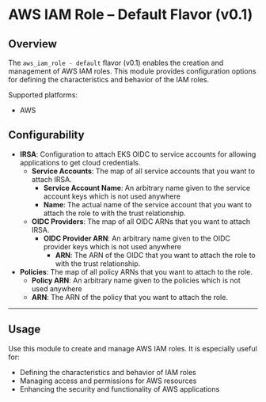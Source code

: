 # AWS IAM Role – Default Flavor (v0.1)

## Overview

The `aws_iam_role - default` flavor (v0.1) enables the creation and management of AWS IAM roles. This module provides configuration options for defining the characteristics and behavior of the IAM roles.

Supported platforms:
- AWS

## Configurability

- **IRSA**: Configuration to attach EKS OIDC to service accounts for allowing applications to get cloud credentials.
    - **Service Accounts**: The map of all service accounts that you want to attach IRSA.
        - **Service Account Name**: An arbitrary name given to the service account keys which is not used anywhere
        - **Name**: The actual name of the service account that you want to attach the role to with the trust
          relationship.
    - **OIDC Providers**: The map of all OIDC ARNs that you want to attach IRSA.
        - **OIDC Provider ARN**: An arbitrary name given to the OIDC provider keys which is not used anywhere
            - **ARN**: The ARN of the OIDC that you want to attach the role to with the trust
              relationship.
- **Policies**: The map of all policy ARNs that you want to attach to the role.
    - **Policy ARN**: An arbitrary name given to the policies which is not used anywhere
    - **ARN**: The ARN of the policy that you want to attach the role.

---

## Usage

Use this module to create and manage AWS IAM roles. It is especially useful for:

- Defining the characteristics and behavior of IAM roles
- Managing access and permissions for AWS resources
- Enhancing the security and functionality of AWS applications
